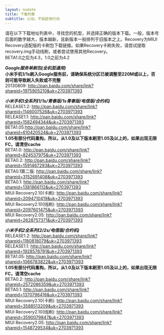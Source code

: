 ```yaml
---
layout: nodate
title: 下载列表
subtitle: 心动，不如赶快行动
---
```

请在以下下载地址列表中，寻找您的机型，并选择正确的版本下载。一般，版本号后面的数字越大，版本越新，且新版本一般排列于旧版本之上。Recovery为MIUI Recovery适配版的卡刷包下载链接。如果Recovery卡刷失败，请尝试提取recovery.img手动线刷，或者尝试使用其他Recovery。  
BETA1.0之后为4.3，1.0之前为4.2

*__Google服务单刷包(全机型通用)__*  
__小米手机1/1s刷入Google服务前，请确保系统分区已被调整至220M或以上，否则可能导致刷入失败或不完整__  
20130809: <http://pan.baidu.com/share/link?shareid=1975905210&uk=2703971393>

*__小米手机1全系列(1/1s/青春版/1s青春版/电信版/合约机)__*  
RELEASE1.2: <http://pan.baidu.com/share/link?shareid=1146007526&uk=2703971393>  
RELEASE1.1: <http://pan.baidu.com/share/link?shareid=1582494344&uk=2703971393>  
BETA1.05:<http://pan.baidu.com/share/link?shareid=610420524&uk=2703971393>  
__1.05有部分代码重构，所以，从1.0及以下版本刷至1.05及以上的，如果出现无限FC，请清空cache__  
BETA1.0: <http://pan.baidu.com/share/link?shareid=824537975&uk=2703971393>  
BETA0.2: <http://pan.baidu.com/share/link?shareid=1591467293&uk=2703971393>  
BETA0.1第二版: <http://pan.baidu.com/share/link?shareid=3152691408&uk=2703971393>  
BETA0.1: <http://pan.baidu.com/share/link?shareid=1381866112&uk=2703971393>  
MIUI Recovery2.10(卡刷): <http://pan.baidu.com/share/link?shareid=2094710419&uk=2703971393>  
MIUI Recovery2.10(线刷): <http://pan.baidu.com/share/link?shareid=2097601475&uk=2703971393>  
MIUI Recovery2.05: <http://pan.baidu.com/share/link?shareid=2628757371&uk=2703971393>

*__小米手机2全系列(2/2s/电信版/合约机)__*  
RELEASE1.2: <http://pan.baidu.com/share/link?shareid=1180818079&uk=2703971393>  
RELEASE1.1: <http://pan.baidu.com/share/link?shareid=1928578791&uk=2703971393>  
BETA1.05: <http://pan.baidu.com/share/link?shareid=1066783822&uk=2703971393>  
__1.05有部分代码重构，所以，从1.0及以下版本刷至1.05及以上的，如果出现无限FC，请清空cache__  
BETA0.2: <http://pan.baidu.com/share/link?shareid=2572086359&uk=2703971393>  
BETA0.1: <http://pan.baidu.com/share/link?shareid=1370796416&uk=2703971393>  
MIUI Recovery2.10(卡刷): <http://pan.baidu.com/share/link?shareid=3588513209&uk=2703971393>  
MIUI Recovery2.10(线刷): <http://pan.baidu.com/share/link?shareid=3590079847&uk=2703971393>  
MIUI Recovery2.05: <http://pan.baidu.com/share/link?shareid=1548729534&uk=2703971393>  
